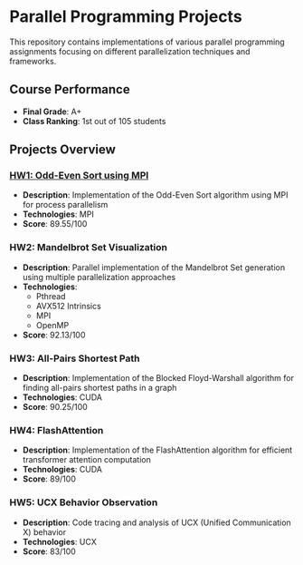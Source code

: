 # Parallel Programming Projects

This repository contains implementations of various parallel programming assignments focusing on different parallelization techniques and frameworks.

## Course Performance
- **Final Grade**: A+
- **Class Ranking**: 1st out of 105 students


## Projects Overview

### [HW1: Odd-Even Sort using MPI](https://github.com/weient/Parallel-Programming-2024/blob/main/hw1/hw1_112062520.pdf)
- **Description**: Implementation of the Odd-Even Sort algorithm using MPI for process parallelism
- **Technologies**: MPI
- **Score**: 89.55/100

### HW2: Mandelbrot Set Visualization
- **Description**: Parallel implementation of the Mandelbrot Set generation using multiple parallelization approaches
- **Technologies**: 
  - Pthread
  - AVX512 Intrinsics
  - MPI
  - OpenMP
- **Score**: 92.13/100

### HW3: All-Pairs Shortest Path
- **Description**: Implementation of the Blocked Floyd-Warshall algorithm for finding all-pairs shortest paths in a graph
- **Technologies**: CUDA
- **Score**: 90.25/100

### HW4: FlashAttention
- **Description**: Implementation of the FlashAttention algorithm for efficient transformer attention computation
- **Technologies**: CUDA
- **Score**: 89/100

### HW5: UCX Behavior Observation
- **Description**: Code tracing and analysis of UCX (Unified Communication X) behavior
- **Technologies**: UCX
- **Score**: 83/100

